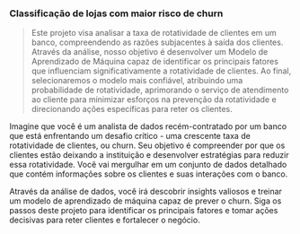 ### Classificação de lojas com maior risco de churn

> Este projeto visa analisar a taxa de rotatividade de clientes em um banco, compreendendo as razões subjacentes à saída dos clientes. Através da análise, nosso objetivo é desenvolver um Modelo de Aprendizado de Máquina capaz de identificar os principais fatores que influenciam significativamente a rotatividade de clientes. Ao final, selecionaremos o modelo mais confiável, atribuindo uma probabilidade de rotatividade, aprimorando o serviço de atendimento ao cliente para minimizar esforços na prevenção da rotatividade e direcionando ações específicas para reter os clientes.

Imagine que você é um analista de dados recém-contratado por um banco que está enfrentando um desafio crítico - uma crescente taxa de rotatividade de clientes, ou churn. Seu objetivo é compreender por que os clientes estão deixando a instituição e desenvolver estratégias para reduzir essa rotatividade. Você vai mergulhar em um conjunto de dados detalhado que contém informações sobre os clientes e suas interações com o banco. 

Através da análise de dados, você irá descobrir insights valiosos e treinar um modelo de aprendizado de máquina capaz de prever o churn. Siga os passos deste projeto para identificar os principais fatores e tomar ações decisivas para reter clientes e fortalecer o negócio.
 
